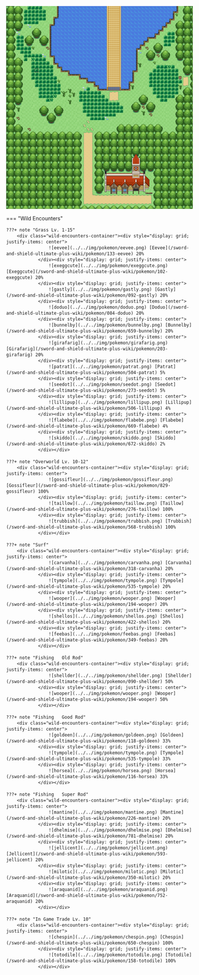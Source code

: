 <img src="../../img/routes/Wild Area 1 Southwest.png" alt="Wild Area 1 Southwest"/>

=== "Wild Encounters"


	???+ note "Grass Lv. 1-15"
		<div class="wild-encounters-container"><div style="display: grid; justify-items: center">
                    ![eevee](../../img/pokemon/eevee.png) [Eevee](/sword-and-shield-ultimate-plus-wiki/pokemon/133-eevee) 20%
                </div><div style="display: grid; justify-items: center">
                    ![exeggcute](../../img/pokemon/exeggcute.png) [Exeggcute](/sword-and-shield-ultimate-plus-wiki/pokemon/102-exeggcute) 20%
                </div><div style="display: grid; justify-items: center">
                    ![gastly](../../img/pokemon/gastly.png) [Gastly](/sword-and-shield-ultimate-plus-wiki/pokemon/092-gastly) 20%
                </div><div style="display: grid; justify-items: center">
                    ![doduo](../../img/pokemon/doduo.png) [Doduo](/sword-and-shield-ultimate-plus-wiki/pokemon/084-doduo) 20%
                </div><div style="display: grid; justify-items: center">
                    ![bunnelby](../../img/pokemon/bunnelby.png) [Bunnelby](/sword-and-shield-ultimate-plus-wiki/pokemon/659-bunnelby) 20%
                </div><div style="display: grid; justify-items: center">
                    ![girafarig](../../img/pokemon/girafarig.png) [Girafarig](/sword-and-shield-ultimate-plus-wiki/pokemon/203-girafarig) 20%
                </div><div style="display: grid; justify-items: center">
                    ![patrat](../../img/pokemon/patrat.png) [Patrat](/sword-and-shield-ultimate-plus-wiki/pokemon/504-patrat) 5%
                </div><div style="display: grid; justify-items: center">
                    ![seedot](../../img/pokemon/seedot.png) [Seedot](/sword-and-shield-ultimate-plus-wiki/pokemon/273-seedot) 5%
                </div><div style="display: grid; justify-items: center">
                    ![lillipup](../../img/pokemon/lillipup.png) [Lillipup](/sword-and-shield-ultimate-plus-wiki/pokemon/506-lillipup) 4%
                </div><div style="display: grid; justify-items: center">
                    ![flabebe](../../img/pokemon/flabebe.png) [Flabebe](/sword-and-shield-ultimate-plus-wiki/pokemon/669-flabebe) 4%
                </div><div style="display: grid; justify-items: center">
                    ![skiddo](../../img/pokemon/skiddo.png) [Skiddo](/sword-and-shield-ultimate-plus-wiki/pokemon/672-skiddo) 2%
                </div></div>

	???+ note "Overworld Lv. 10-12"
		<div class="wild-encounters-container"><div style="display: grid; justify-items: center">
                    ![gossifleur](../../img/pokemon/gossifleur.png) [Gossifleur](/sword-and-shield-ultimate-plus-wiki/pokemon/829-gossifleur) 100%
                </div><div style="display: grid; justify-items: center">
                    ![taillow](../../img/pokemon/taillow.png) [Taillow](/sword-and-shield-ultimate-plus-wiki/pokemon/276-taillow) 100%
                </div><div style="display: grid; justify-items: center">
                    ![trubbish](../../img/pokemon/trubbish.png) [Trubbish](/sword-and-shield-ultimate-plus-wiki/pokemon/568-trubbish) 100%
                </div></div>

	???+ note "Surf"
		<div class="wild-encounters-container"><div style="display: grid; justify-items: center">
                    ![carvanha](../../img/pokemon/carvanha.png) [Carvanha](/sword-and-shield-ultimate-plus-wiki/pokemon/318-carvanha) 20%
                </div><div style="display: grid; justify-items: center">
                    ![tympole](../../img/pokemon/tympole.png) [Tympole](/sword-and-shield-ultimate-plus-wiki/pokemon/535-tympole) 20%
                </div><div style="display: grid; justify-items: center">
                    ![wooper](../../img/pokemon/wooper.png) [Wooper](/sword-and-shield-ultimate-plus-wiki/pokemon/194-wooper) 20%
                </div><div style="display: grid; justify-items: center">
                    ![shellos](../../img/pokemon/shellos.png) [Shellos](/sword-and-shield-ultimate-plus-wiki/pokemon/422-shellos) 20%
                </div><div style="display: grid; justify-items: center">
                    ![feebas](../../img/pokemon/feebas.png) [Feebas](/sword-and-shield-ultimate-plus-wiki/pokemon/349-feebas) 20%
                </div></div>

	???+ note "Fishing   Old Rod"
		<div class="wild-encounters-container"><div style="display: grid; justify-items: center">
                    ![shellder](../../img/pokemon/shellder.png) [Shellder](/sword-and-shield-ultimate-plus-wiki/pokemon/090-shellder) 50%
                </div><div style="display: grid; justify-items: center">
                    ![wooper](../../img/pokemon/wooper.png) [Wooper](/sword-and-shield-ultimate-plus-wiki/pokemon/194-wooper) 50%
                </div></div>

	???+ note "Fishing   Good Rod"
		<div class="wild-encounters-container"><div style="display: grid; justify-items: center">
                    ![goldeen](../../img/pokemon/goldeen.png) [Goldeen](/sword-and-shield-ultimate-plus-wiki/pokemon/118-goldeen) 33%
                </div><div style="display: grid; justify-items: center">
                    ![tympole](../../img/pokemon/tympole.png) [Tympole](/sword-and-shield-ultimate-plus-wiki/pokemon/535-tympole) 33%
                </div><div style="display: grid; justify-items: center">
                    ![horsea](../../img/pokemon/horsea.png) [Horsea](/sword-and-shield-ultimate-plus-wiki/pokemon/116-horsea) 33%
                </div></div>

	???+ note "Fishing   Super Rod"
		<div class="wild-encounters-container"><div style="display: grid; justify-items: center">
                    ![mantine](../../img/pokemon/mantine.png) [Mantine](/sword-and-shield-ultimate-plus-wiki/pokemon/226-mantine) 20%
                </div><div style="display: grid; justify-items: center">
                    ![dhelmise](../../img/pokemon/dhelmise.png) [Dhelmise](/sword-and-shield-ultimate-plus-wiki/pokemon/781-dhelmise) 20%
                </div><div style="display: grid; justify-items: center">
                    ![jellicent](../../img/pokemon/jellicent.png) [Jellicent](/sword-and-shield-ultimate-plus-wiki/pokemon/593-jellicent) 20%
                </div><div style="display: grid; justify-items: center">
                    ![milotic](../../img/pokemon/milotic.png) [Milotic](/sword-and-shield-ultimate-plus-wiki/pokemon/350-milotic) 20%
                </div><div style="display: grid; justify-items: center">
                    ![araquanid](../../img/pokemon/araquanid.png) [Araquanid](/sword-and-shield-ultimate-plus-wiki/pokemon/752-araquanid) 20%
                </div></div>

	???+ note "In Game Trade Lv. 10"
		<div class="wild-encounters-container"><div style="display: grid; justify-items: center">
                    ![chespin](../../img/pokemon/chespin.png) [Chespin](/sword-and-shield-ultimate-plus-wiki/pokemon/650-chespin) 100%
                </div><div style="display: grid; justify-items: center">
                    ![totodile](../../img/pokemon/totodile.png) [Totodile](/sword-and-shield-ultimate-plus-wiki/pokemon/158-totodile) 100%
                </div></div>



